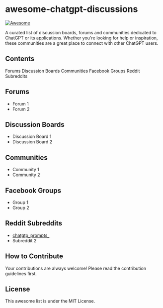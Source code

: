 # awesome-chatgpt-discussions
[![Awesome](https://awesome.re/badge.svg)](https://awesome.re)


A curated list of discussion boards, forums and communities dedicated to ChatGPT or its applications. Whether you're looking for help or inspiration, these communities are a great place to connect with other ChatGPT users.

## Contents
Forums
Discussion Boards
Communities
Facebook Groups
Reddit Subreddits

## Forums

* Forum 1
* Forum 2

## Discussion Boards
* Discussion Board 1
* Discussion Board 2

## Communities
* Community 1
* Community 2

## Facebook Groups
* Group 1
* Group 2

## Reddit Subreddits
* [chatgtp_prompts_](https://www.reddit.com/r/chatgpt_prompts_/)
* Subreddit 2

## How to Contribute
Your contributions are always welcome! Please read the contribution guidelines first.

## License
This awesome list is under the MIT License.
